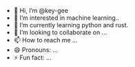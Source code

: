 - 👋 Hi, I’m @key-gee
- 👀 I’m interested in machine learning..
- 🌱 I’m currently learning python and rust.
- 💞️ I’m looking to collaborate on ...
- 📫 How to reach me ...
- 😄 Pronouns: ...
- ⚡ Fun fact: ...

<!---
key-gee/key-gee is a ✨ special ✨ repository because its `README.md` (this file) appears on your GitHub profile.
You can click the Preview link to take a look at your changes.
--->
